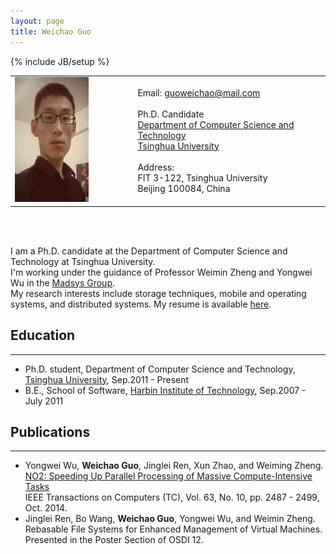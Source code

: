 ```yaml
---
layout: page
title: Weichao Guo
---
```

{% include JB/setup %}
<table>
<tr>
<td>
<img style="width: 150px; height: 200px;" src="/images/portrait.jpg" />
</td>
<td style="width: 50px;">
</td>
<td>
Email: <a href="mailto:guoweichao@mail.com">guoweichao@mail.com</a>
<br>
<br>
Ph.D. Candidate
<br>
<a href="http://www.cs.tsinghua.edu.cn/">Department of Computer Science and Technology</a><br>
<a href="http://www.tsinghua.edu.cn/">Tsinghua University</a><br>
<br>Address:<br>
FIT 3-122, Tsinghua University<br>
Beijing 100084, China
</td>
</tr>
</table>
<br>
<br>

I am a Ph.D. candidate at the Department of Computer Science and Technology at Tsinghua University.  
I'm working under the guidance of Professor Weimin Zheng and Yongwei Wu in the [Madsys Group](http://madsys.cs.tsinghua.edu.cn/).  
My research interests include storage techniques, mobile and operating systems, and distributed systems. My resume is available [here](/files/resume.pdf).

## Education
---
* Ph.D. student, Department of Computer Science and Technology,
[Tsinghua University](http://www.tsinghua.edu.cn/), Sep.2011 - Present
* B.E., School of Software, [Harbin Institute of Technology](http://www.hit.edu.cn/), Sep.2007 - July 2011

## Publications
---
* Yongwei Wu, __Weichao Guo__, Jinglei Ren, Xun Zhao, and Weiming Zheng.  
[NO2: Speeding Up Parallel Processing of Massive Compute-Intensive Tasks](http://dx.doi.org/10.1109/TC.2013.132)  
IEEE Transactions on Computers (TC), Vol. 63, No. 10, pp. 2487 - 2499, Oct. 2014.
* Jinglei Ren, Bo Wang, __Weichao Guo__, Yongwei Wu, and Weimin Zheng.  
Rebasable File Systems for Enhanced Management of Virtual Machines.  
Presented in the Poster Section of OSDI 12.
